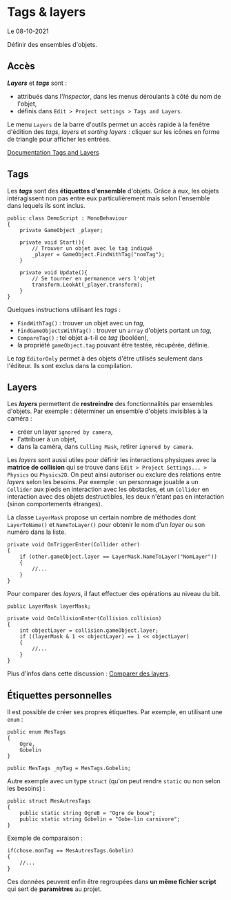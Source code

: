 # Tags & layers

Le 08-10-2021

Définir des ensembles d'objets.

## Accès

***Layers*** et ***tags*** sont :
- attribués dans l'*Inspector*, dans les menus déroulants à côté du nom de l'objet,
- définis dans `Edit > Project settings > Tags and Layers`.

Le menu `Layers` de la barre d'outils permet un accès rapide à la fenêtre d'édition des *tags*, *layers* et *sorting layers* : cliquer sur les icônes en forme de triangle pour afficher les entrées.

[Documentation Tags and Layers](https://docs.unity3d.com/Manual/class-TagManager.html "Documentation Tags and Layers")

## Tags

Les ***tags*** sont des **étiquettes d'ensemble** d'objets. Grâce à eux, les objets intéragissent non pas entre eux particulièrement mais selon l'ensemble dans lequels ils sont inclus.

```
public class DemoScript : MonoBehaviour
{
	private GameObject _player;
	
	private void Start(){
		// Trouver un objet avec le tag indiqué
		_player = GameObject.FindWithTag("nomTag");
	}
	
	private void Update(){
		// Se tourner en permanence vers l'objet
		transform.LookAt(_player.transform);
	}
}
```

Quelques instructions utilisant les *tags* : 
- `FindWithTag()` : trouver un objet avec un *tag*,
- `FindGameObjectsWithTag()` : trouver un `array` d'objets portant un *tag*,
- `CompareTag()` : tel objet a-t-il ce *tag* (booléen),
- la propriété `gameObject.tag` pouvant être testée, récupérée, définie.

Le *tag* `EditorOnly` permet à des objets d'être utilisés seulement dans l'éditeur. Ils sont exclus dans la compilation.

## Layers

Les ***layers*** permettent de **restreindre** des fonctionnalités par ensembles d'objets. Par exemple : déterminer un ensemble d'objets invisibles à la caméra : 
- créer un layer `ignored by camera`,
- l'attribuer à un objet,
- dans la caméra, dans `Culling Mask`, retirer `ignored by camera`.

Les *layers* sont aussi utiles pour définir les interactions physiques avec la **matrice de collision** qui se trouve dans `Edit > Project Settings... > Physics` ou `Physics2D`. On peut ainsi autoriser ou exclure des relations entre *layers* selon les besoins. Par exemple : un personnage jouable a un `Collider` aux pieds en interaction avec les obstacles, et un `Collider` en interaction avec des objets destructibles, les deux n'étant pas en interaction (sinon comportements étranges).

La classe `LayerMask` propose un certain nombre de méthodes dont `LayerToName()` et `NameToLayer()` pour obtenir le nom d'un *layer* ou son numéro dans la liste.
```
private void OnTriggerEnter(Collider other)
{
	if (other.gameObject.layer == LayerMask.NameToLayer("NomLayer"))
	{
		//...
	}
}
```

Pour comparer des *layers*, il faut effectuer des opérations au niveau du bit.
```
public LayerMask layerMask;
 
private void OnCollisionEnter(Collision collision)
{
	int objectLayer = collision.gameObject.layer;
	if ((layerMask & 1 << objectLayer) == 1 << objectLayer)
	{
		//...
	}
}
```

Plus d'infos dans cette discussion : [Comparer des layers](https://answers.unity.com/questions/422472/how-can-i-compare-colliders-layer-to-my-layermask.html "Comparer des layers").

## Étiquettes personnelles

Il est possible de créer ses propres étiquettes. Par exemple, en utilisant une `enum` : 
```
public enum MesTags
{
	Ogre,
	Gobelin
}
```
```
public MesTags _myTag = MesTags.Gobelin;
```

Autre exemple avec un type `struct` (qu'on peut rendre `static` ou non selon les besoins)  :
```
public struct MesAutresTags
{
	public static string OgreB = "Ogre de boue";
	public static string Gobelin = "Gobe-lin carnivore";
}
```

Exemple de comparaison :
```
if(chose.monTag == MesAutresTags.Gobelin)
{ 
	//... 
}
```

Ces données peuvent enfin être regroupées dans **un même fichier script** qui sert de **paramètres** au projet.